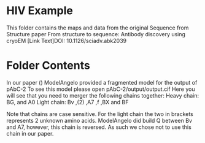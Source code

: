 # HIV Example

This folder contains the maps and data from the original Sequence from Structure paper 
From structure to sequence: Antibody discovery using cryoEM 
[Link Text]DOI: 10.1126/sciadv.abk2039

# Folder Contents

In our paper ()
ModelAngelo provided a fragmented model for the output of pAbC-2
To see this model please open pAbC-2/output/output.cif
Here you will see that you need to merger the following chains together:
Heavy chain: BG, and A0
Light chain: Bv ,(2) ,A7 ,f ,BX and BF

Note that chains are case sensitive.
For the light chain the two in brackets represents 2 unknown amino acids.
ModelAngelo did build Q between Bv and A7, however, this chain is reversed.
As such we chose not to use this chain in our paper.

